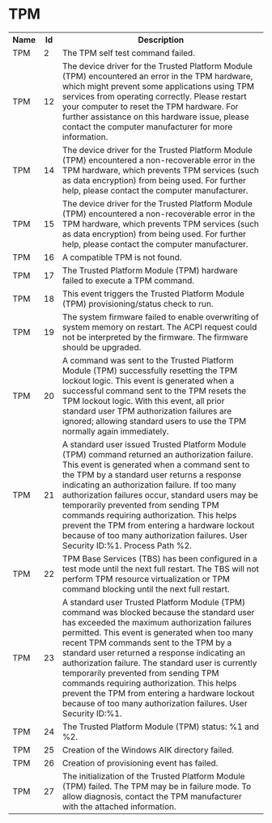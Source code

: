 # TPM

<table>
<colgroup><col/><col/><col/></colgroup>
<tr><th>Name</th><th>Id</th><th>Description</th></tr>
<tr><td>TPM</td><td>2</td><td>The TPM self test command failed.</td></tr>
<tr><td>TPM</td><td>12</td><td>The device driver for the Trusted Platform Module (TPM) encountered an error in the TPM hardware, which might prevent some applications using TPM services from operating correctly.  Please restart your computer to reset the TPM hardware.  For further assistance on this hardware issue, please contact the computer manufacturer for more information.</td></tr>
<tr><td>TPM</td><td>14</td><td>The device driver for the Trusted Platform Module (TPM) encountered a non-recoverable error in the TPM hardware, which prevents TPM services (such as data encryption) from being used. For further help, please contact the computer manufacturer.</td></tr>
<tr><td>TPM</td><td>15</td><td>The device driver for the Trusted Platform Module (TPM) encountered a non-recoverable error in the TPM hardware, which prevents TPM services (such as data encryption) from being used. For further help, please contact the computer manufacturer.</td></tr>
<tr><td>TPM</td><td>16</td><td>A compatible TPM is not found.</td></tr>
<tr><td>TPM</td><td>17</td><td>The Trusted Platform Module (TPM) hardware failed to execute a TPM command.</td></tr>
<tr><td>TPM</td><td>18</td><td>This event triggers the Trusted Platform Module (TPM) provisioning/status check to run.</td></tr>
<tr><td>TPM</td><td>19</td><td>The system firmware failed to enable overwriting of system memory on restart. The ACPI request could not be interpreted by the firmware. The firmware should be upgraded.</td></tr>
<tr><td>TPM</td><td>20</td><td>A command was sent to the Trusted Platform Module (TPM) successfully resetting the TPM lockout logic. This event is generated when a successful command sent to the TPM resets the TPM lockout logic.  With this event, all prior standard user TPM authorization failures are ignored; allowing standard users to use the TPM normally again immediately.</td></tr>
<tr><td>TPM</td><td>21</td><td>A standard user issued Trusted Platform Module (TPM) command returned an authorization failure. This event is generated when a command sent to the TPM by a standard user returns a response indicating an authorization failure.  If too many authorization failures occur, standard users may be temporarily prevented from sending TPM commands requiring authorization.  This helps prevent the TPM from entering a hardware lockout because of too many authorization failures. 
User Security ID:%1. 
Process Path %2.</td></tr>
<tr><td>TPM</td><td>22</td><td>TPM Base Services (TBS) has been configured in a test mode until the next full restart. The TBS will not perform TPM resource virtualization or TPM command blocking until the next full restart.</td></tr>
<tr><td>TPM</td><td>23</td><td>A standard user Trusted Platform Module (TPM) command was blocked because the standard user has exceeded the maximum authorization failures permitted. This event is generated when too many recent TPM commands sent to the TPM by a standard user returned a response indicating an authorization failure.  The standard user is currently temporarily prevented from sending TPM commands requiring authorization.  This helps prevent the TPM from entering a hardware lockout because of too many authorization failures. 
User Security ID:%1.</td></tr>
<tr><td>TPM</td><td>24</td><td>The Trusted Platform Module (TPM) status: %1 and %2.</td></tr>
<tr><td>TPM</td><td>25</td><td>Creation of the Windows AIK directory failed.</td></tr>
<tr><td>TPM</td><td>26</td><td>Creation of provisioning event has failed.</td></tr>
<tr><td>TPM</td><td>27</td><td>The initialization of the Trusted Platform Module (TPM) failed. The TPM may be in failure mode. To allow diagnosis, contact the TPM manufacturer with the attached information.</td></tr>
</table>
